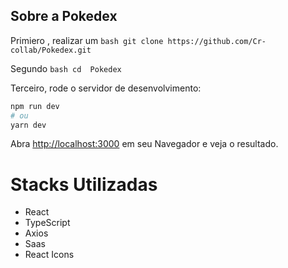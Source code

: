 ## Sobre a Pokedex

Primiero , realizar um ```bash git clone https://github.com/Cr-collab/Pokedex.git ```

Segundo ``` bash cd  Pokedex ```

Terceiro, rode o  servidor de desenvolvimento:

```bash
npm run dev
# ou
yarn dev
```

Abra [http://localhost:3000](http://localhost:3000) em  seu Navegador e veja o resultado.

# Stacks Utilizadas

- React
- TypeScript
- Axios
- Saas
- React Icons

